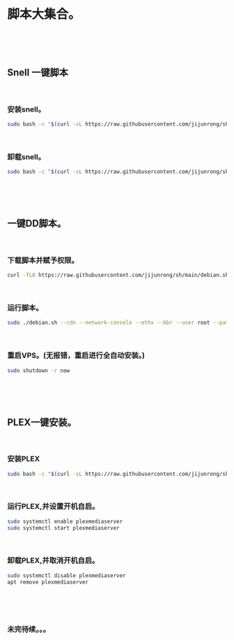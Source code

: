 # 脚本大集合。

<br />
<br />
<br />

## Snell 一键脚本

<br />

### 安装snell。
```bash
sudo bash -c "$(curl -sL https://raw.githubusercontent.com/jijunrong/sh/main/snell.sh)"
```
<br />

### 卸载snell。
```bash
sudo bash -c "$(curl -sL https://raw.githubusercontent.com/jijunrong/sh/main/rmsnell.sh)"
```

<br />
<br />
<br />

## 一键DD脚本。

<br />

### 下载脚本并赋予权限。
```bash
curl -fLO https://raw.githubusercontent.com/jijunrong/sh/main/debian.sh && chmod a+rx debian.sh
```
<br />

### 运行脚本。
```bash
sudo ./debian.sh --cdn --network-console --ethx --bbr --user root --password zxc1230. --version 12
```
<br />

### 重启VPS。(无报错，重启进行全自动安装。)
```bash
sudo shutdown -r now
```
<br />
<br />
<br />

## PLEX一键安装。

<br />

### 安装PLEX
```bash
sudo bash -c "$(curl -sL https://raw.githubusercontent.com/jijunrong/sh/main/plex.sh)"
```

<br />

### 运行PLEX,并设置开机自启。
```bash
sudo systemctl enable plexmediaserver
sudo systemctl start plexmediaserver
```
<br />

### 卸载PLEX,并取消开机自启。
```bash
sudo systemctl disable plexmediaserver
apt remove plexmediaserver
```

<br />
<br />
<br />

### 未完待续。。。
